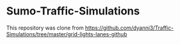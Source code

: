 # Sumo-Traffic-Simulations
This repository was clone from https://github.com/dyanni3/Traffic-Simulations/tree/master/grid-lights-lanes-github
